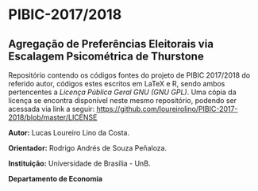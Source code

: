 # PIBIC-2017/2018

## Agregação de Preferências Eleitorais via Escalagem Psicométrica de Thurstone
Repositório contendo os códigos fontes do projeto de PIBIC 2017/2018 do referido autor, códigos estes escritos em LaTeX e R, sendo ambos pertencentes a *Licença Pública Geral GNU (GNU GPL)*. Uma cópia da licença se encontra disponível neste mesmo repositório, podendo ser acessada via link a seguir: <https://github.com/loureirolino/PIBIC-2017-2018/blob/master/LICENSE>

**Autor:** Lucas Loureiro Lino da Costa.

**Orientador:** Rodrigo Andrés de Souza Peñaloza.

**Instituição:** Universidade de Brasília - UnB.

**Departamento de Economia**

